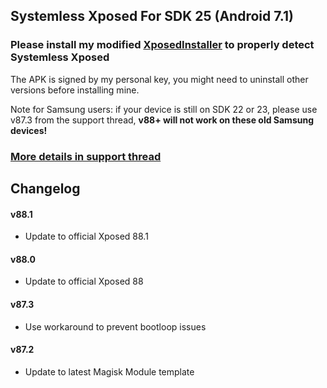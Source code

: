 ## Systemless Xposed For SDK 25 (Android 7.1)
### Please install my modified [XposedInstaller](https://forum.xda-developers.com/attachment.php?attachmentid=4297539&d=1507562905) to properly detect Systemless Xposed

The APK is signed by my personal key, you might need to uninstall other versions before installing mine.

Note for Samsung users: if your device is still on SDK 22 or 23, please use v87.3 from the support thread, **v88+ will not work on these old Samsung devices!**

### [More details in support thread](http://forum.xda-developers.com/showthread.php?t=3388268)

## Changelog

#### v88.1
- Update to official Xposed 88.1

#### v88.0
- Update to official Xposed 88

#### v87.3
- Use workaround to prevent bootloop issues

#### v87.2
- Update to latest Magisk Module template
